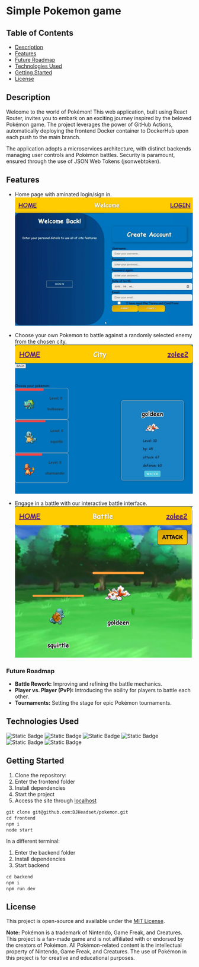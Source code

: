 # Simple Pokemon game


## Table of Contents
- [Description](#description)
- [Features](#features)
- [Future Roadmap](#future-roadmap)
- [Technologies Used](#technologies-used)
- [Getting Started](#getting-started)
- [License](#license)

## Description
Welcome to the world of Pokémon! This web application, built using React Router, invites you to embark on an exciting journey inspired by the beloved Pokémon game. The project leverages the power of GitHub Actions, automatically deploying the frontend Docker container to DockerHub upon each push to the main branch.

The application adopts a microservices architecture, with distinct backends managing user controls and Pokémon battles. Security is paramount, ensured through the use of JSON Web Tokens (jsonwebtoken). 



## Features
- Home page with aminated login/sign in.
![welcome](./frontend/src/resources/readmePics/welcome.gif)

- Choose your own Pokemon to battle against a randomly selected enemy from the chosen city.
![List of own pokemons with pictures and their names on the left sid and a detailed view of the enemy pokemon on the right](./frontend/src/resources/readmePics/ownPokemon.jpg)

- Engage in a battle with our interactive battle interface.
![Detiled view of chozen and enemy pokemon with a big "ATTACK" button](./frontend/src/resources/readmePics/battle.jpg)

### Future Roadmap
- **Battle Rework:** Improving and refining the battle mechanics.
- **Player vs. Player (PvP):** Introducing the ability for players to battle each other.
- **Tournaments:** Setting the stage for epic Pokémon tournaments.

## Technologies Used
<img alt="Static Badge" src="https://img.shields.io/badge/React-react?style=plastic&logo=reactrouter&label=6.18.0&labelColor=blue&color=%23CA4245" height="30">

<img alt="Static Badge" src="https://img.shields.io/badge/Node.js-node?style=plastic&logo=nodedotjs&logoColor=white&label=18.2.0&labelColor=%23339933" height="30">

<img alt="Static Badge" src="https://img.shields.io/badge/Github_Actions-github?style=plastic&logo=githubactions&logoColor=white&color=%232088FF" height="30">

<img alt="Static Badge" src="https://img.shields.io/badge/Docker-docker?style=plastic&logo=docker&color=blue" height="30">

<img alt="Static Badge" src="https://img.shields.io/badge/JsonWebToken-token?style=plastic&logo=jsonwebtokens&color=blue" height="30">

<img alt="Static Badge" src="https://img.shields.io/badge/Mongo-mongo?logo=mongodb&color=green" height="30">


## Getting Started

1. Clone the repository:
2. Enter the frontend folder
3. Install dependencies
4. Start the project
5. Access the site through [localhost](http://localhost:3000/)

```
git clone git@github.com:DJHeadset/pokemon.git
cd frontend
npm i
node start
```

In a different terminal:
1. Enter the backend folder
2. Install dependencies
3. Start backend

```
cd backend
npm i
npm run dev
```

## License
This project is open-source and available under the [MIT License](LICENSE).

**Note:** Pokémon is a trademark of Nintendo, Game Freak, and Creatures. This project is a fan-made game and is not affiliated with or endorsed by the creators of Pokémon. All Pokémon-related content is the intellectual property of Nintendo, Game Freak, and Creatures. The use of Pokémon in this project is for creative and educational purposes.